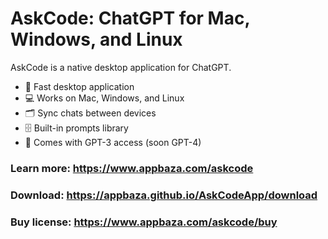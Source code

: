 # AskCode: ChatGPT for Mac, Windows, and Linux

AskCode is a native desktop application for ChatGPT. 

* 🚀 Fast desktop application
* 💻 Works on Mac, Windows, and Linux
* 🗂️ Sync chats between devices
* 🗄️ Built-in prompts library
* 🤖 Comes with GPT-3 access (soon GPT-4)

### Learn more: https://www.appbaza.com/askcode

### Download: https://appbaza.github.io/AskCodeApp/download

### Buy license: https://www.appbaza.com/askcode/buy
